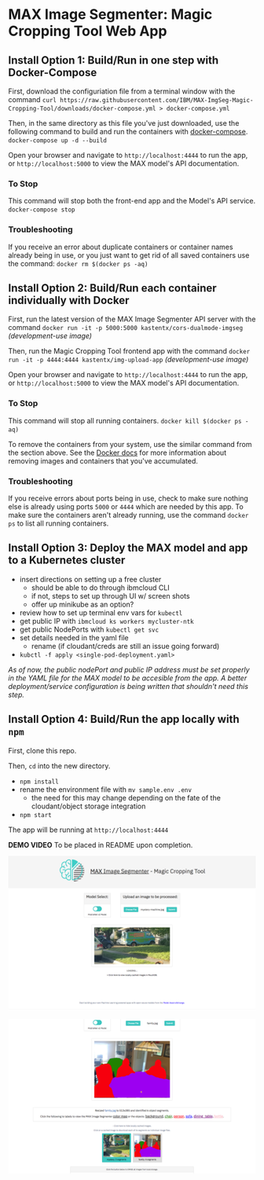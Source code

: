 # MAX Image Segmenter: Magic Cropping Tool Web App

## Install Option 1: Build/Run in one step with Docker-Compose

First, download the configuriation file from a terminal window with the command `curl https://raw.githubusercontent.com/IBM/MAX-ImgSeg-Magic-Cropping-Tool/downloads/docker-compose.yml > docker-compose.yml`

Then, in the same directory as this file you've just downloaded, use the following command to build and run the containers with [docker-compose](https://docs.docker.com/compose/).
`docker-compose up -d --build`

Open your browser and navigate to `http://localhost:4444` to run the app, 
or `http://localhost:5000` to view the MAX model's API documentation.

### To Stop

This command will stop both the front-end app and the Model's API service.
`docker-compose stop`

### Troubleshooting

If you receive an error about duplicate containers or container names already being in use, or you just want to get rid of all saved containers use the command:
`docker rm $(docker ps -aq)`

## Install Option 2: Build/Run each container individually with Docker

First, run the latest version of the MAX Image Segmenter API server with the command `docker run -it -p 5000:5000 kastentx/cors-dualmode-imgseg` _(development-use image)_

Then, run the Magic Cropping Tool frontend app with the command `docker run -it -p 4444:4444 kastentx/img-upload-app` _(development-use image)_

Open your browser and navigate to `http://localhost:4444` to run the app, 
or `http://localhost:5000` to view the MAX model's API documentation.

### To Stop

This command will stop all running containers.
`docker kill $(docker ps -aq)`

To remove the containers from your system, use the similar command from the section above. See the [Docker docs](https://docs.docker.com/) for more information about removing images and containers that you've accumulated. 

### Troubleshooting

If you receive errors about ports being in use, check to make sure nothing else is already using ports `5000` or `4444` which are needed by this app. To make sure the containers aren't already running, use the command `docker ps` to list all running containers.

## Install Option 3: Deploy the MAX model and app to a Kubernetes cluster

* insert directions on setting up a free cluster
  * should be able to do through ibmcloud CLI
  * if not, steps to set up through UI w/ screen shots
  * offer up minikube as an option?
* review how to set up terminal env vars for `kubectl`
* get public IP with `ibmcloud ks workers mycluster-ntk`
* get public NodePorts with `kubectl get svc`
* set details needed in the yaml file
  * rename (if cloudant/creds are still an issue going forward)
* `kubctl -f apply <single-pod-deployment.yaml>`
  
_As of now, the public nodePort and public IP address must be set properly in the YAML file for the MAX model to be accesible from the app. A better deployment/service configuration is being written that shouldn't need this step._

## Install Option 4: Build/Run the app locally with `npm`

First, clone this repo.

Then, `cd` into the new directory. 

* `npm install`
* rename the environment file with `mv sample.env .env`
  * the need for this may change depending on the fate of the cloudant/object storage integration
* `npm start`

The app will be running at `http://localhost:4444`

**DEMO VIDEO** To be placed in README upon completion.

![App UI](./screenshots/controls.png)

![Sample Output](./screenshots/output.png)

